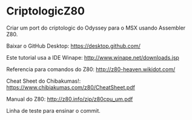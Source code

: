 # CriptologicZ80
Criar um port do criptologic do Odyssey para o MSX usando Assembler Z80.

Baixar o GitHub Desktop: https://desktop.github.com/

Este tutorial usa a IDE Winape: http://www.winape.net/downloads.jsp

Referencia para comandos do Z80: http://z80-heaven.wikidot.com/

Cheat Sheet do Chibakumas!: https://www.chibiakumas.com/z80/CheatSheet.pdf

Manual do Z80: http://z80.info/zip/z80cpu_um.pdf

Linha de teste para ensinar o commit. 
